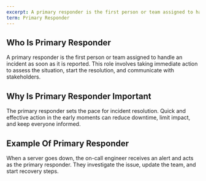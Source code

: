 ```yaml
---
excerpt: A primary responder is the first person or team assigned to handle an incident as soon as it is reported.
term: Primary Responder
---
```

## Who Is Primary Responder

A primary responder is the first person or team assigned to handle an incident as soon as it is reported. This role involves taking immediate action to assess the situation, start the resolution, and communicate with stakeholders.

## Why Is Primary Responder Important

The primary responder sets the pace for incident resolution. Quick and effective action in the early moments can reduce downtime, limit impact, and keep everyone informed.

## Example Of Primary Responder

When a server goes down, the on-call engineer receives an alert and acts as the primary responder. They investigate the issue, update the team, and start recovery steps.